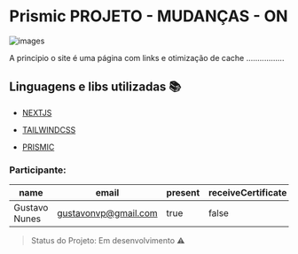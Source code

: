# Prismic              PROJETO - MUDANÇAS - ON     

![images](https://user-images.githubusercontent.com/54008916/87328138-6f400480-c50b-11ea-9627-0cebe8c75af2.jpg)

A principio o site é uma página com links e otimização de cache .................

## Linguagens e libs utilizadas :books:

- [NEXTJS](https://nextjs.org/)

- [TAILWINDCSS](https://tailwindcss.com/)

- [PRISMIC](https://prismic.io/)


### Participante: 
|name|email|present|receiveCertificate|course|
| -------- | -------- | -------- |-------- | -------- |
|Gustavo Nunes|gustavonvp@gmail.com|true|false|Home-Station|



> Status do Projeto: Em desenvolvimento :warning:
